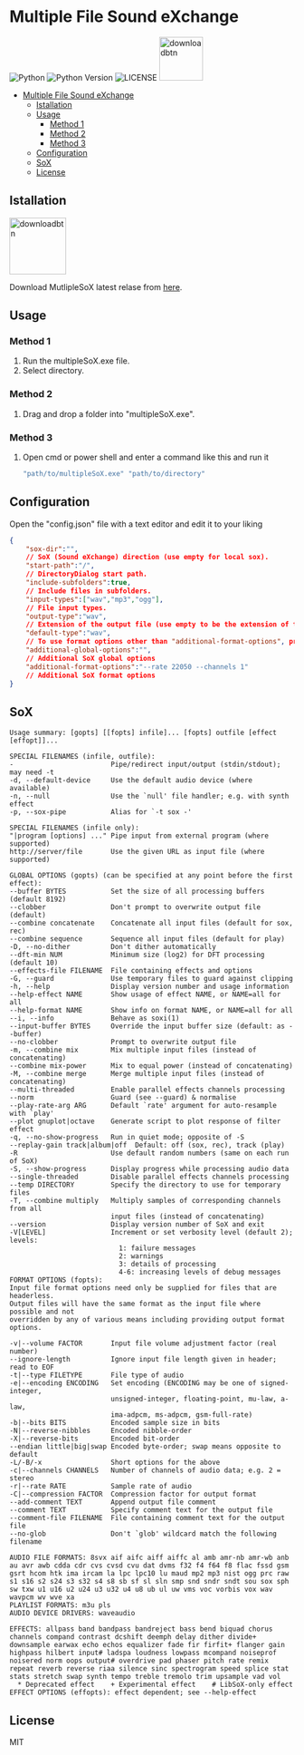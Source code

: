 # Multiple File Sound eXchange
![Python](https://img.shields.io/badge/python-%2314354C.svg?style=for-the-badge&logo=python&logoColor=white) ![Python Version](https://img.shields.io/static/v1?label=Version&message=3.11&style=for-the-badge&labelColor=4B8BBE&color=FFE873&logo=python&logoColor=ffffff) ![LICENSE](https://img.shields.io/static/v1?label=LICENSE&message=MIT&style=for-the-badge) [<img alt="downloadbtn" src="https://dabuttonfactory.com/button.png?t=Download&f=Ubuntu-Bold&ts=30&tc=fff&hp=15&vp=15&c=6&bgt=unicolored&bgc=238636&bs=4&bc=37914a" width="77px">](https://github.com/sanalzio/MutlipleSoX/releases)

- [Multiple File Sound eXchange](#multiple-file-sound-exchange)
  - [Istallation](#istallation)
  - [Usage](#usage)
    - [Method 1](#method-1)
    - [Method 2](#method-2)
    - [Method 3](#method-3)
  - [Configuration](#configuration)
  - [SoX](#sox)
  - [License](#license)


## Istallation
[<img alt="downloadbtn" src="https://dabuttonfactory.com/button.png?t=Download&f=Ubuntu-Bold&ts=30&tc=fff&hp=15&vp=15&c=6&bgt=unicolored&bgc=238636&bs=4&bc=37914a" width="100px">](https://github.com/sanalzio/MutlipleSoX/releases)

Download MutlipleSoX latest relase from [here](https://github.com/sanalzio/MutlipleSoX/releases).

## Usage

### Method 1
1) Run the multipleSoX.exe file.
2) Select directory.

### Method 2
1) Drag and drop a folder into "multipleSoX.exe".

### Method 3
1) Open cmd or power shell and enter a command like this and run it
   ```powershell
   "path/to/multipleSoX.exe" "path/to/directory"
   ```

## Configuration
Open the "config.json" file with a text editor and edit it to your liking
```json
{
    "sox-dir":"",
    // SoX (Sound eXchange) direction (use empty for local sox).
    "start-path":"/",
    // DirectoryDialog start path.
    "include-subfolders":true,
    // Include files in subfolders.
    "input-types":["wav","mp3","ogg"],
    // File input types.
    "output-type":"wav",
    // Extension of the output file (use empty to be the extension of the input file)
    "default-type":"wav",
    // To use format options other than "additional-format-options", prefix them with "default-" (Equivalent to option "--type wav").
    "additional-global-options":"",
    // Additional SoX global options
    "additional-format-options":"--rate 22050 --channels 1"
    // Additional SoX format options
}
```

## SoX

```
Usage summary: [gopts] [[fopts] infile]... [fopts] outfile [effect [effopt]]...

SPECIAL FILENAMES (infile, outfile):
-                        Pipe/redirect input/output (stdin/stdout); may need -t
-d, --default-device     Use the default audio device (where available)
-n, --null               Use the `null' file handler; e.g. with synth effect
-p, --sox-pipe           Alias for `-t sox -'

SPECIAL FILENAMES (infile only):
"|program [options] ..." Pipe input from external program (where supported)
http://server/file       Use the given URL as input file (where supported)

GLOBAL OPTIONS (gopts) (can be specified at any point before the first effect):
--buffer BYTES           Set the size of all processing buffers (default 8192)
--clobber                Don't prompt to overwrite output file (default)
--combine concatenate    Concatenate all input files (default for sox, rec)
--combine sequence       Sequence all input files (default for play)
-D, --no-dither          Don't dither automatically
--dft-min NUM            Minimum size (log2) for DFT processing (default 10)
--effects-file FILENAME  File containing effects and options
-G, --guard              Use temporary files to guard against clipping
-h, --help               Display version number and usage information
--help-effect NAME       Show usage of effect NAME, or NAME=all for all
--help-format NAME       Show info on format NAME, or NAME=all for all
--i, --info              Behave as soxi(1)
--input-buffer BYTES     Override the input buffer size (default: as --buffer)
--no-clobber             Prompt to overwrite output file
-m, --combine mix        Mix multiple input files (instead of concatenating)
--combine mix-power      Mix to equal power (instead of concatenating)
-M, --combine merge      Merge multiple input files (instead of concatenating)
--multi-threaded         Enable parallel effects channels processing
--norm                   Guard (see --guard) & normalise
--play-rate-arg ARG      Default `rate' argument for auto-resample with `play'
--plot gnuplot|octave    Generate script to plot response of filter effect
-q, --no-show-progress   Run in quiet mode; opposite of -S
--replay-gain track|album|off  Default: off (sox, rec), track (play)
-R                       Use default random numbers (same on each run of SoX)
-S, --show-progress      Display progress while processing audio data
--single-threaded        Disable parallel effects channels processing
--temp DIRECTORY         Specify the directory to use for temporary files
-T, --combine multiply   Multiply samples of corresponding channels from all
                         input files (instead of concatenating)
--version                Display version number of SoX and exit
-V[LEVEL]                Increment or set verbosity level (default 2); levels:
                           1: failure messages
                           2: warnings
                           3: details of processing
                           4-6: increasing levels of debug messages
FORMAT OPTIONS (fopts):
Input file format options need only be supplied for files that are headerless.
Output files will have the same format as the input file where possible and not
overridden by any of various means including providing output format options.

-v|--volume FACTOR       Input file volume adjustment factor (real number)
--ignore-length          Ignore input file length given in header; read to EOF
-t|--type FILETYPE       File type of audio
-e|--encoding ENCODING   Set encoding (ENCODING may be one of signed-integer,
                         unsigned-integer, floating-point, mu-law, a-law,
                         ima-adpcm, ms-adpcm, gsm-full-rate)
-b|--bits BITS           Encoded sample size in bits
-N|--reverse-nibbles     Encoded nibble-order
-X|--reverse-bits        Encoded bit-order
--endian little|big|swap Encoded byte-order; swap means opposite to default
-L/-B/-x                 Short options for the above
-c|--channels CHANNELS   Number of channels of audio data; e.g. 2 = stereo
-r|--rate RATE           Sample rate of audio
-C|--compression FACTOR  Compression factor for output format
--add-comment TEXT       Append output file comment
--comment TEXT           Specify comment text for the output file
--comment-file FILENAME  File containing comment text for the output file
--no-glob                Don't `glob' wildcard match the following filename

AUDIO FILE FORMATS: 8svx aif aifc aiff aiffc al amb amr-nb amr-wb anb au avr awb cdda cdr cvs cvsd cvu dat dvms f32 f4 f64 f8 flac fssd gsm gsrt hcom htk ima ircam la lpc lpc10 lu maud mp2 mp3 nist ogg prc raw s1 s16 s2 s24 s3 s32 s4 s8 sb sf sl sln smp snd sndr sndt sou sox sph sw txw u1 u16 u2 u24 u3 u32 u4 u8 ub ul uw vms voc vorbis vox wav wavpcm wv wve xa
PLAYLIST FORMATS: m3u pls
AUDIO DEVICE DRIVERS: waveaudio

EFFECTS: allpass band bandpass bandreject bass bend biquad chorus channels compand contrast dcshift deemph delay dither divide+ downsample earwax echo echos equalizer fade fir firfit+ flanger gain highpass hilbert input# ladspa loudness lowpass mcompand noiseprof noisered norm oops output# overdrive pad phaser pitch rate remix repeat reverb reverse riaa silence sinc spectrogram speed splice stat stats stretch swap synth tempo treble tremolo trim upsample vad vol
  * Deprecated effect    + Experimental effect    # LibSoX-only effect
EFFECT OPTIONS (effopts): effect dependent; see --help-effect
```

## License
MIT